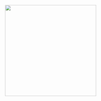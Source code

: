 
<!--
Welcome to my profile! 
-->


<img src="https://user-images.githubusercontent.com/9055031/207847628-12d295de-e1da-42a7-8fc2-d5d6285552e6.gif" width="300" height="300" class="centerImage">
